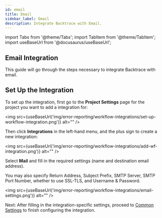 ```yaml
---
id: email
title: Email
sidebar_label: Email
description: Integrate Backtrace with Email.
---
```

import Tabs from '@theme/Tabs';
import TabItem from '@theme/TabItem';
import useBaseUrl from '@docusaurus/useBaseUrl';

## Email Integration
This guide will go through the steps necessary to integrate Backtrace with email.

## Set Up the Integration
To set up the integration, first go to the **Project Settings** page for the project you want to add a integration for:

<img src={useBaseUrl('img/error-reporting/workflow-integrations/set-up-workflow-integration.png')} alt="" />

Then click **Integrations** in the left-hand menu, and the plus sign to create a new integration:

<img src={useBaseUrl('img/error-reporting/workflow-integrations/add-wf-integration.png')} alt="" />

Select **Mail** and fill in the required settings (name and destination email address).

You may also specify Return Address, Subject Prefix, SMTP Server, SMTP Port Number, whether to use SSL-TLS, and Username & Password.

<img src={useBaseUrl('img/error-reporting/workflow-integrations/email-settings.png')} alt="" />

Next: After filling in the integration-specific settings, proceed to [Common Settings](/error-reporting/workflow-integrations/common-settings) to finish configuring the integration.

